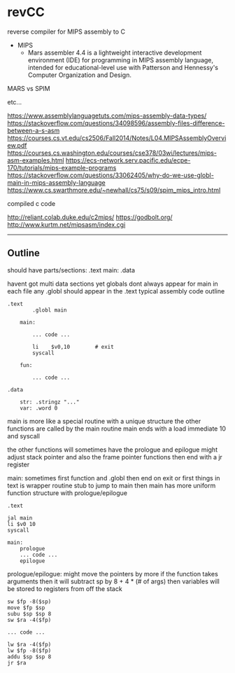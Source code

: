 # revCC

reverse compiler for MIPS assembly to C

* MIPS
  * Mars assembler 4.4 is a lightweight interactive development environment (IDE) for programming in MIPS assembly language,
    intended for educational-level use with Patterson and Hennessy's Computer Organization and Design.

MARS vs SPIM

etc...

https://www.assemblylanguagetuts.com/mips-assembly-data-types/
https://stackoverflow.com/questions/34098596/assembly-files-difference-between-a-s-asm
https://courses.cs.vt.edu/cs2506/Fall2014/Notes/L04.MIPSAssemblyOverview.pdf
https://courses.cs.washington.edu/courses/cse378/03wi/lectures/mips-asm-examples.html
https://ecs-network.serv.pacific.edu/ecpe-170/tutorials/mips-example-programs
https://stackoverflow.com/questions/33062405/why-do-we-use-globl-main-in-mips-assembly-language
https://www.cs.swarthmore.edu/~newhall/cs75/s09/spim_mips_intro.html

compiled c code

http://reliant.colab.duke.edu/c2mips/
https://godbolt.org/
http://www.kurtm.net/mipsasm/index.cgi

----------------------------------------

## Outline

should have parts/sections:
    .text
        main:
    .data

havent got multi data sections yet
globals dont always appear for main in each file
any .globl should appear in the .text
typical assembly code outline

```
.text
        .globl main

    main:

        ... code ...    

        li    $v0,10        # exit
        syscall

    fun:

        ... code ...

.data

    str: .stringz "..."
    var: .word 0
```

main is more like a special routine with a unique structure
the other functions are called by the main routine
main ends with a load immediate 10 and syscall

the other functions will sometimes have the prologue and epilogue
might adjust stack pointer and also the frame pointer
functions then end with a jr register

main:
sometimes first function and .globl then end on exit
or first things in text is wrapper routine stub to jump to main
then main has more uniform function structure with prologue/epilogue

```
.text

jal main
li $v0 10
syscall

main:
    prologue
    ... code ...
    epilogue
```

prologue/epilogue:
might move the pointers by more if the function takes arguments
then it will subtract sp by 8 + 4 * (# of args)
then variables will be stored to registers from off the stack

```
sw $fp -8($sp)
move $fp $sp
subu $sp $sp 8
sw $ra -4($fp)

... code ...

lw $ra -4($fp)
lw $fp -8($fp)
addu $sp $sp 8
jr $ra
```
